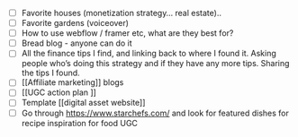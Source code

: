 - [ ] Favorite houses (monetization strategy… real estate).. 
- [ ] Favorite gardens (voiceover)
- [ ] How to use webflow / framer etc, what are they best for?
- [ ] Bread blog - anyone can do it
- [ ] All the finance tips I find, and linking back to where I found it. Asking people who’s doing this strategy and if they have any more tips. Sharing the tips I found.
- [ ] [[Affiliate marketing]] blogs
- [ ] [[UGC action plan ]]
- [ ] Template [[digital asset website]] 
- [ ] Go through https://www.starchefs.com/ and look for featured dishes for recipe inspiration for food UGC